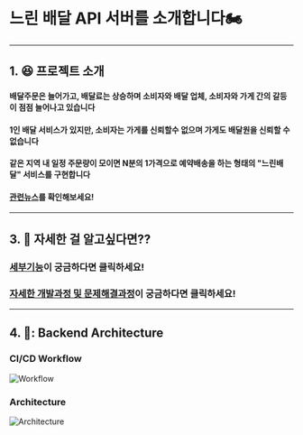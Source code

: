 # 느린 배달 API 서버를 소개합니다🏍️ 
- - -
## 1. :laughing: 프로젝트 소개

#### 배달주문은 늘어가고, 배달료는 상승하며 소비자와 배달 업체, 소비자와 가게 간의 갈등이 점점 늘어나고 있습니다
#### 1인 배달 서비스가 있지만, 소비자는 가게를 신뢰할수 없으며 가게도 배달원을 신뢰할 수 없습니다
#### 같은 지역 내 일정 주문량이 모이면 N분의 1가격으로 예약배송을 하는 형태의 "느린배달" 서비스를 구현합니다
#### [관련뉴스](https://contents.premium.naver.com/themiilk/business/contents/220105055659030kD)를 확인해보세요!

- - -
## 3. :information_desk_person: 자세한 걸 알고싶다면??
### [세부기능](https://github.com/skehdxhd96/slowDelivery/wiki/%EC%84%B8%EB%B6%80%EA%B8%B0%EB%8A%A5%EB%AA%85%EC%84%B8)이 궁금하다면 클릭하세요!
### [자세한 개발과정 및 문제해결과정](https://ndm-tech.tistory.com/category/%ED%94%84%EB%A1%9C%EC%A0%9D%ED%8A%B8)이 궁금하다면 클릭하세요!
- - -
## 4. 📌: Backend Architecture
### CI/CD Workflow
![Workflow](https://user-images.githubusercontent.com/55571682/201519134-535ac9fd-1dec-427e-869a-45010ac78780.png)
### Architecture
![Architecture](https://user-images.githubusercontent.com/55571682/201519177-f5c09cb2-e6e7-401c-b36d-b48edb9fc7b9.png)

